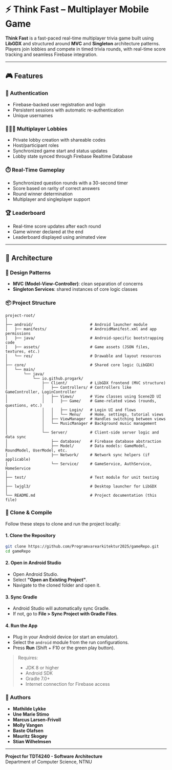 # ⚡ Think Fast – Multiplayer Mobile Game

**Think Fast** is a fast-paced real-time multiplayer trivia game built using **LibGDX** and structured around **MVC** and **Singleton** architecture patterns. Players join lobbies and compete in timed trivia rounds, with real-time score tracking and seamless Firebase integration.

---

## 🎮 Features

### 👤 Authentication
- Firebase-backed user registration and login
- Persistent sessions with automatic re-authentication
- Unique usernames

### 🧑‍🤝‍🧑 Multiplayer Lobbies
- Private lobby creation with shareable codes
- Host/participant roles
- Synchronized game start and status updates
- Lobby state synced through Firebase Realtime Database

### ⏱️ Real-Time Gameplay
- Synchronized question rounds with a 30-second timer
- Score based on rarity of correct answers
- Round winner determination
- Multiplayer and singleplayer support

### 🏆 Leaderboard
- Real-time score updates after each round
- Game winner declared at the end
- Leaderboard displayed using animated view

---

## 🧱 Architecture

### 📐 Design Patterns
- **MVC (Model-View-Controller)**: clean separation of concerns
- **Singleton Services**: shared instances of core logic classes

### 📦 Project Structure
```
project-root/
│
├── android/                         # Android launcher module
│   ├── manifests/                   # AndroidManifest.xml and app permissions
│   ├── java/                        # Android-specific bootstrapping code
│   ├── assets/                      # Game assets (JSON files, textures, etc.)
│   └── res/                         # Drawable and layout resources
│
├── core/                            # Shared core logic (LibGDX)
│   └── main/
│       └── java/
│           └── io.github.progark/
│               ├── Client/          # LibGDX frontend (MVC structure)
│               │   ├── Controllers/ # Controllers like GameController, LoginController
│               │   ├── Views/       # View classes using Scene2D UI
│               │   │   ├── Game/    # Game-related views (rounds, questions, etc.)
│               │   │   ├── Login/   # Login UI and flows
│               │   │   └── Menu/    # Home, settings, tutorial views
│               │   ├── ViewManager  # Handles switching between views
│               │   └── MusicManager # Background music management
│               │
│               └── Server/          # Client-side server logic and data sync
│                   ├── database/    # Firebase database abstraction
│                   ├── Model/       # Data models: GameModel, RoundModel, UserModel, etc.
│                   ├── Network/     # Network sync helpers (if applicable)
│                   └── Service/     # GameService, AuthService, HomeService
│
├── test/                            # Test module for unit testing
│
├── lwjgl3/                          # Desktop launcher for LibGDX
│
└── README.md                        # Project documentation (this file)
```
### 🔧 Clone & Compile

Follow these steps to clone and run the project locally:

#### 1. Clone the Repository
```bash
git clone https://github.com/Programvarearkitektur2025/gameRepo.git
cd gameRepo
```

#### 2. Open in Android Studio
- Open Android Studio.
- Select **"Open an Existing Project"**.
- Navigate to the cloned folder and open it.

#### 3. Sync Gradle
- Android Studio will automatically sync Gradle.
- If not, go to **File > Sync Project with Gradle Files**.

#### 4. Run the App
- Plug in your Android device (or start an emulator).
- Select the `android` module from the run configurations.
- Press **Run** (Shift + F10 or the green play button).

> Requires:
> - JDK 8 or higher  
> - Android SDK  
> - Gradle 7.0+  
> - Internet connection for Firebase access


### 👤 Authors

- **Mathilde Lykke**
- **Une Marie Stimo**
- **Marcus Larsen-Frivoll**
- **Molly Vangen**
- **Baste Olafsen**
- **Mauritz Skogøy**
- **Stian Wilhelmsen**  


---

**Project for TDT4240 - Software Architecture**  
Department of Computer Science, NTNU
